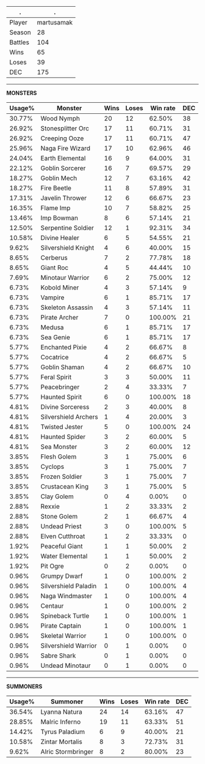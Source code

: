 .|.
|-|-
Player|martusamak
Season|28
Battles|104
Wins|65
Loses|39
DEC|175

---
**MONSTERS**

Usage%|Monster|Wins|Loses|Win rate|DEC|
-|-|-|-|-|-|
30.77%|Wood Nymph|20|12|62.50%|38|
26.92%|Stonesplitter Orc|17|11|60.71%|31|
26.92%|Creeping Ooze|17|11|60.71%|47|
25.96%|Naga Fire Wizard|17|10|62.96%|46|
24.04%|Earth Elemental|16|9|64.00%|31|
22.12%|Goblin Sorcerer|16|7|69.57%|29|
18.27%|Goblin Mech|12|7|63.16%|42|
18.27%|Fire Beetle|11|8|57.89%|31|
17.31%|Javelin Thrower|12|6|66.67%|23|
16.35%|Flame Imp|10|7|58.82%|25|
13.46%|Imp Bowman|8|6|57.14%|21|
12.50%|Serpentine Soldier|12|1|92.31%|34|
10.58%|Divine Healer|6|5|54.55%|21|
9.62%|Silvershield Knight|4|6|40.00%|15|
8.65%|Cerberus|7|2|77.78%|18|
8.65%|Giant Roc|4|5|44.44%|10|
7.69%|Minotaur Warrior|6|2|75.00%|12|
6.73%|Kobold Miner|4|3|57.14%|9|
6.73%|Vampire|6|1|85.71%|17|
6.73%|Skeleton Assassin|4|3|57.14%|11|
6.73%|Pirate Archer|7|0|100.00%|21|
6.73%|Medusa|6|1|85.71%|17|
6.73%|Sea Genie|6|1|85.71%|17|
5.77%|Enchanted Pixie|4|2|66.67%|8|
5.77%|Cocatrice|4|2|66.67%|5|
5.77%|Goblin Shaman|4|2|66.67%|10|
5.77%|Feral Spirit|3|3|50.00%|11|
5.77%|Peacebringer|2|4|33.33%|7|
5.77%|Haunted Spirit|6|0|100.00%|18|
4.81%|Divine Sorceress|2|3|40.00%|8|
4.81%|Silvershield Archers|1|4|20.00%|3|
4.81%|Twisted Jester|5|0|100.00%|24|
4.81%|Haunted Spider|3|2|60.00%|5|
4.81%|Sea Monster|3|2|60.00%|12|
3.85%|Flesh Golem|3|1|75.00%|6|
3.85%|Cyclops|3|1|75.00%|7|
3.85%|Frozen Soldier|3|1|75.00%|7|
3.85%|Crustacean King|3|1|75.00%|5|
3.85%|Clay Golem|0|4|0.00%|0|
2.88%|Rexxie|1|2|33.33%|2|
2.88%|Stone Golem|2|1|66.67%|4|
2.88%|Undead Priest|3|0|100.00%|5|
2.88%|Elven Cutthroat|1|2|33.33%|0|
1.92%|Peaceful Giant|1|1|50.00%|2|
1.92%|Water Elemental|1|1|50.00%|2|
1.92%|Pit Ogre|0|2|0.00%|0|
0.96%|Grumpy Dwarf|1|0|100.00%|2|
0.96%|Silvershield Paladin|1|0|100.00%|4|
0.96%|Naga Windmaster|1|0|100.00%|4|
0.96%|Centaur|1|0|100.00%|2|
0.96%|Spineback Turtle|1|0|100.00%|1|
0.96%|Pirate Captain|1|0|100.00%|1|
0.96%|Skeletal Warrior|1|0|100.00%|0|
0.96%|Silvershield Warrior|0|1|0.00%|0|
0.96%|Sabre Shark|0|1|0.00%|0|
0.96%|Undead Minotaur|0|1|0.00%|0|

---
**SUMMONERS**

Usage%|Summoner|Wins|Loses|Win rate|DEC|
-|-|-|-|-|-|
36.54%|Lyanna Natura|24|14|63.16%|47|
28.85%|Malric Inferno|19|11|63.33%|51|
14.42%|Tyrus Paladium|6|9|40.00%|21|
10.58%|Zintar Mortalis|8|3|72.73%|31|
9.62%|Alric Stormbringer|8|2|80.00%|23|
